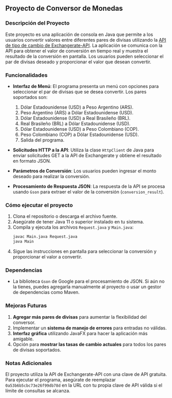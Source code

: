 ## Proyecto de Conversor de Monedas

### Descripción del Proyecto
Este proyecto es una aplicación de consola en Java que permite a los usuarios convertir valores entre diferentes pares de divisas utilizando la [API de tipo de cambio de Exchangerate-API](https://www.exchangerate-api.com/). La aplicación se comunica con la API para obtener el valor de conversión en tiempo real y muestra el resultado de la conversión en pantalla. Los usuarios pueden seleccionar el par de divisas deseado y proporcionar el valor que desean convertir. 

### Funcionalidades
- **Interfaz de Menú**: El programa presenta un menú con opciones para seleccionar el par de divisas que se desea convertir. Los pares soportados son:
  1. Dólar Estadounidense (USD) a Peso Argentino (ARS).
  2. Peso Argentino (ARS) a Dólar Estadounidense (USD).
  3. Dólar Estadounidense (USD) a Real Brasileño (BRL).
  4. Real Brasileño (BRL) a Dólar Estadounidense (USD).
  5. Dólar Estadounidense (USD) a Peso Colombiano (COP).
  6. Peso Colombiano (COP) a Dólar Estadounidense (USD).
  7. Salida del programa.
  
- **Solicitudes HTTP a la API**: Utiliza la clase `HttpClient` de Java para enviar solicitudes GET a la API de Exchangerate y obtiene el resultado en formato JSON.
  
- **Parámetros de Conversión**: Los usuarios pueden ingresar el monto deseado para realizar la conversión.

- **Procesamiento de Respuesta JSON**: La respuesta de la API se procesa usando `Gson` para extraer el valor de la conversión (`conversion_result`).

### Cómo ejecutar el proyecto
1. Clona el repositorio o descarga el archivo fuente.
2. Asegúrate de tener Java 11 o superior instalado en tu sistema.
3. Compila y ejecuta los archivos `Request.java` y `Main.java`:
    ```bash
    javac Main.java Request.java
    java Main
    ```
4. Sigue las instrucciones en pantalla para seleccionar la conversión y proporcionar el valor a convertir.

### Dependencias
- La biblioteca `Gson` de Google para el procesamiento de JSON. Si aún no la tienes, puedes agregarla manualmente al proyecto o usar un gestor de dependencias como Maven.

### Mejoras Futuras
1. **Agregar más pares de divisas** para aumentar la flexibilidad del conversor.
2. Implementar un **sistema de manejo de errores** para entradas no válidas.
3. **Interfaz gráfica** utilizando JavaFX para hacer la aplicación más amigable.
4. Opción para **mostrar las tasas de cambio actuales** para todos los pares de divisas soportados.

### Notas Adicionales
El proyecto utiliza la API de Exchangerate-API con una clave de API gratuita. Para ejecutar el programa, asegúrate de reemplazar `0a53b6b5cbc73e26f99db78d` en la URL con tu propia clave de API válida si el límite de consultas se alcanza.

